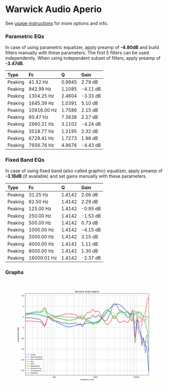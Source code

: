 # Warwick Audio Aperio
See [usage instructions](https://github.com/jaakkopasanen/AutoEq#usage) for more options and info.

### Parametric EQs
In case of using parametric equalizer, apply preamp of **-4.80dB** and build filters manually
with these parameters. The first 5 filters can be used independently.
When using independent subset of filters, apply preamp of **-3.47dB**.

| Type    | Fc          |      Q | Gain     |
|:--------|:------------|:-------|:---------|
| Peaking | 41.52 Hz    | 0.9945 | 2.79 dB  |
| Peaking | 942.99 Hz   | 1.1085 | -4.11 dB |
| Peaking | 1304.25 Hz  | 2.4604 | -3.33 dB |
| Peaking | 1645.39 Hz  | 1.0391 | 5.10 dB  |
| Peaking | 10916.00 Hz | 1.7586 | 2.15 dB  |
| Peaking | 60.47 Hz    | 7.3638 | 2.27 dB  |
| Peaking | 2960.21 Hz  | 3.1102 | -4.24 dB |
| Peaking | 3518.77 Hz  | 1.2195 | 2.32 dB  |
| Peaking | 6729.41 Hz  | 1.7273 | 1.98 dB  |
| Peaking | 7656.76 Hz  | 4.9676 | -4.43 dB |

### Fixed Band EQs
In case of using fixed band (also called graphic) equalizer, apply preamp of **-3.18dB**
(if available) and set gains manually with these parameters.

| Type    | Fc          |      Q | Gain     |
|:--------|:------------|:-------|:---------|
| Peaking | 31.25 Hz    | 1.4142 | 2.06 dB  |
| Peaking | 62.50 Hz    | 1.4142 | 2.29 dB  |
| Peaking | 125.00 Hz   | 1.4142 | -0.95 dB |
| Peaking | 250.00 Hz   | 1.4142 | -1.53 dB |
| Peaking | 500.00 Hz   | 1.4142 | 0.73 dB  |
| Peaking | 1000.00 Hz  | 1.4142 | -4.15 dB |
| Peaking | 2000.00 Hz  | 1.4142 | 3.15 dB  |
| Peaking | 4000.00 Hz  | 1.4142 | 1.11 dB  |
| Peaking | 8000.00 Hz  | 1.4142 | 1.30 dB  |
| Peaking | 16000.01 Hz | 1.4142 | -2.37 dB |

### Graphs
![](./Warwick%20Audio%20Aperio.png)